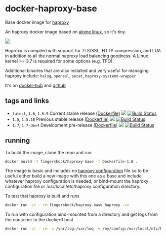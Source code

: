 # docker-haproxy-base
Base docker image for [haproxy](http://www.haproxy.org/)

An haproxy docker image based on [alpine linux](http://www.alpinelinux.org/), so it's tiny.

[![](https://images.microbadger.com/badges/image/fingershock/haproxy-base.svg)](http://microbadger.com/images/fingershock/haproxy-base "Get your own image badge on microbadger.com")

Haproxy is compiled with support for TLS/SSL, HTTP compression, and LUA in addition to all the normal haproxy load balancing goodness. A Linux kernel >= 3.7 is required for some options (e.g. TFO).

Additional binaries that are also installed and very useful for managing haproxy include: `halog`, `openssl`, `socat`, `haproxy-systemd-wrapper`

It's on [docker-hub](https://hub.docker.com/r/fingershock/haproxy-base/) and [github](https://github.com/iJJi/docker-haproxy-base)

## tags and links
 * `latest`, `1.6`, `1.6.9` Current stable release [(Dockerfile)](https://github.com/iJJi/docker-haproxy-base/blob/master/Dockerfile-1.6) [![](https://badge-imagelayers.iron.io/fingershock/haproxy-base:1.6.svg)](https://imagelayers.iron.io/?images=fingershock/haproxy-base:1.6) [![Build Status](https://travis-ci.org/iJJi/docker-haproxy-base.svg?branch=master)](https://travis-ci.org/iJJi/docker-haproxy-base)
 * `1.5`, `1.5.18` Previous stable release [(Dockerfile)](https://github.com/iJJi/docker-haproxy-base/blob/master/Dockerfile-1.5) [![](https://badge-imagelayers.iron.io/fingershock/haproxy-base:1.5.svg)](https://imagelayers.iron.io/?images=fingershock/haproxy-base:1.5) [![Build Status](https://travis-ci.org/iJJi/docker-haproxy-base.svg?branch=master)](https://travis-ci.org/iJJi/docker-haproxy-base)
 * `1.7`, `1.7-dev4` Development pre-release [(Dockerfile)](https://github.com/iJJi/docker-haproxy-base/blob/master/Dockerfile-1.7) [![](https://badge-imagelayers.iron.io/fingershock/haproxy-base:1.7.svg)](https://imagelayers.iron.io/?images=fingershock/haproxy-base:1.7) [![Build Status](https://travis-ci.org/iJJi/docker-haproxy-base.svg?branch=master)](https://travis-ci.org/iJJi/docker-haproxy-base)


## running

To build the image, clone the repo and run
```sh
docker build -t fingershock/haproxy-base -f Dockerfile-1.6 .
```

The image is basic and includes no [haproxy configuration](https://cbonte.github.io/haproxy-dconv/configuration-1.6.html) file so to be useful either build a new image with this one as a base and include whatever haproxy configuration is needed, or bind-mount the haproxy configuration file or /usr/local/etc/haproxy configuration directory.

To test that haproxy is built and runs
```sh
docker run -it --rm fingershock/haproxy-base haproxy -vv
```

To run with configuration bind-mounted from a directory and get logs from the container to the docker0 host
```sh
docker run -it --rm -v /var/log:/var/log -v /my/config:/usr/local/etc/haproxy:ro  fingershock/haproxy-base haproxy -f /usr/local/etc/haproxy/haproxy.cfg -c
```

